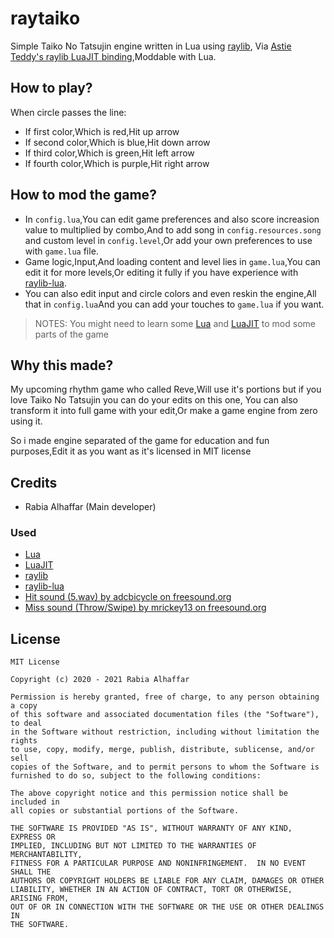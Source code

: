 # raytaiko
Simple Taiko No Tatsujin engine written in Lua using [raylib](http://www.raylib.com), Via [Astie Teddy's raylib LuaJIT binding](https://github.com/TSnake41/raylib-lua),Moddable with Lua.

## How to play?

When circle passes the line:

- If first color,Which is red,Hit up arrow
- If second color,Which is blue,Hit down arrow
- If third color,Which is green,Hit left arrow
- If fourth color,Which is purple,Hit right arrow

## How to mod the game?

- In `config.lua`,You can edit game preferences and also score increasion value to multiplied by combo,And to add song in `config.resources.song` and custom level in `config.level`,Or add your own preferences to use with `game.lua` file.
- Game logic,Input,And loading content and level lies in `game.lua`,You can edit it for more levels,Or editing it fully if you have experience with [raylib-lua](https://github.com/TSnake41/raylib-lua).
- You can also edit input and circle colors and even reskin the engine,All that in `config.lua`And you can add your touches to `game.lua` if you want.

> NOTES: You might need to learn some [Lua](https://lua.org) and [LuaJIT](https://luajit.org) to mod some parts of the game

## Why this made?

My upcoming rhythm game who called Reve,Will use it's portions but if you love Taiko No Tatsujin you can do your edits on this one, You can also transform it into full game with your edit,Or make a game engine from zero using it.

So i made engine separated of the game for education and fun purposes,Edit it as you want as it's licensed in MIT license

## Credits

- Rabia Alhaffar (Main developer)

### Used

- [Lua](https://lua.org)
- [LuaJIT](https://luajit.org)
- [raylib](http://www.raylib.com)
- [raylib-lua](https://github.com/TSnake41/raylib-lua)
- [Hit sound (5.wav) by adcbicycle on freesound.org](https://freesound.org/people/adcbicycle/sounds/13909)
- [Miss sound (Throw/Swipe) by mrickey13 on freesound.org](https://freesound.org/people/mrickey13/sounds/515625)

## License
```
MIT License

Copyright (c) 2020 - 2021 Rabia Alhaffar

Permission is hereby granted, free of charge, to any person obtaining a copy
of this software and associated documentation files (the "Software"), to deal
in the Software without restriction, including without limitation the rights
to use, copy, modify, merge, publish, distribute, sublicense, and/or sell
copies of the Software, and to permit persons to whom the Software is
furnished to do so, subject to the following conditions:

The above copyright notice and this permission notice shall be included in
all copies or substantial portions of the Software.

THE SOFTWARE IS PROVIDED "AS IS", WITHOUT WARRANTY OF ANY KIND, EXPRESS OR
IMPLIED, INCLUDING BUT NOT LIMITED TO THE WARRANTIES OF MERCHANTABILITY,
FITNESS FOR A PARTICULAR PURPOSE AND NONINFRINGEMENT.  IN NO EVENT SHALL THE
AUTHORS OR COPYRIGHT HOLDERS BE LIABLE FOR ANY CLAIM, DAMAGES OR OTHER
LIABILITY, WHETHER IN AN ACTION OF CONTRACT, TORT OR OTHERWISE, ARISING FROM,
OUT OF OR IN CONNECTION WITH THE SOFTWARE OR THE USE OR OTHER DEALINGS IN
THE SOFTWARE.
```